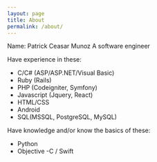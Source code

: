 ```yaml
---
layout: page
title: About
permalink: /about/
---
```


Name: Patrick Ceasar Munoz
A software engineer

Have experience in these:
- C/C# (ASP/ASP.NET/Visual Basic)
- Ruby (Rails)
- PHP (Codeigniter, Symfony)
- Javascript (Jquery, React)
- HTML/CSS
- Android
- SQL(MSSQL, PostgreSQL, MySQL)

Have knowledge and/or know the basics of these:
- Python
- Objective -C / Swift